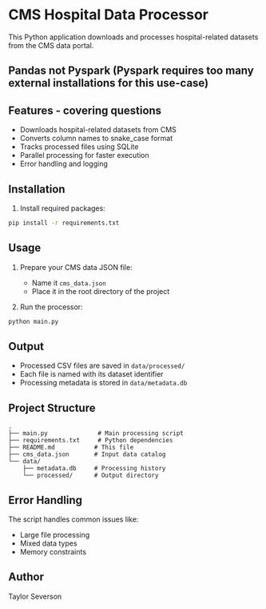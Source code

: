 # CMS Hospital Data Processor

This Python application downloads and processes hospital-related datasets from the CMS data portal. 

## Pandas not Pyspark (Pyspark requires too many external installations for this use-case)

## Features - covering questions 
- Downloads hospital-related datasets from CMS
- Converts column names to snake_case format
- Tracks processed files using SQLite
- Parallel processing for faster execution
- Error handling and logging

## Installation


1. Install required packages:
```bash
pip install -r requirements.txt
```

## Usage

1. Prepare your CMS data JSON file:
   - Name it `cms_data.json`
   - Place it in the root directory of the project

2. Run the processor:
```bash
python main.py
```

## Output
- Processed CSV files are saved in `data/processed/`
- Each file is named with its dataset identifier
- Processing metadata is stored in `data/metadata.db`

## Project Structure
```
.
├── main.py              # Main processing script
├── requirements.txt     # Python dependencies
├── README.md           # This file
├── cms_data.json       # Input data catalog
└── data/
    ├── metadata.db     # Processing history
    └── processed/      # Output directory
```

## Error Handling
The script handles common issues like:
- Large file processing
- Mixed data types
- Memory constraints

## Author
Taylor Severson
